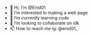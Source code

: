 - 👋 Hi, I’m @Enid01
- 👀 I’m interested in making a web page
- 🌱 I’m currently learning code
- 💞️ I’m looking to collaborate on idk
- 📫 How to reach me 
ig: @enid01_
<!---
Enid01/Enid01 is a ✨ special ✨ repository because its `README.md` (this file) appears on your GitHub profile.
You can click the Preview link to take a look at your changes.
--->
